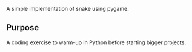 A simple implementation of snake using pygame.

## Purpose
A coding exercise to warm-up in Python before starting bigger projects.
